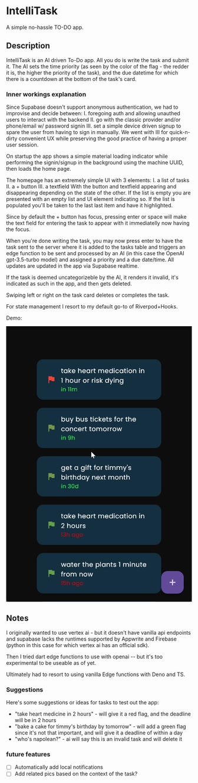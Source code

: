 # IntelliTask

A simple no-hassle TO-DO app.

## Description

IntelliTask is an AI driven To-Do app. All you do is write the task and submit it. The AI sets the time priority (as seen by the color of the flag - the redder it is, the higher the priority of the task), and the due datetime for which there is a countdown at the bottom of the task's card.

### Inner workings explanation
Since Supabase doesn't support anonymous authentication, we had to improvise and decide between:
   I. foregoing auth and allowing unauthed users to interact with the backend
   II. go with the classic provider and/or phone/email w/ password signin
   III. set a simple device driven signup to spare the user from having to sign in manually.
We went with III for quick-n-dirty convenient UX while preserving the good practice of having a proper user session.

On startup the app shows a simple material loading indicator while performing the signin/signup in the background using the machine UUID, then loads the home page.

The homepage has an extremely simple UI with 3 elements:
    I. a list of tasks
    II. a + button
    III. a textfield
With the button and textfield appearing and disappearing depending on the state of the other. If the list is empty you are presented with an empty list and UI element indicating so. If the list is populated you'll be taken to the last last item and have it highlighted. 

Since by default the + button has focus, pressing enter or space will make the text field for entering the task to appear with it immediatelly now having the focus.

When you're done writing the task, you may now press enter to have the task sent to the server where it is added to the tasks table and triggers an edge function to be sent and processed by an AI (in this case the OpenAI gpt-3.5-turbo model) and assigned a priority and a due date/time. All updates are updated in the app via Supabase realtime.

If the task is deemed uncategorizeble by the AI, it renders it invalid, it's indicated as such in the app, and then gets deleted.

Swiping left or right on the task card deletes or completes the task.

For state management I resort to my default go-to of Riverpod+Hooks.

Demo:

![demo](.github/intellitask_demo.gif)

## Notes

I originally wanted to use vertex ai - but it doesn't have vanilla api endpoints and supabase lacks the runtimes supported by Appwrite and Firebase (python in this case for which vertex ai has an official sdk).

Then I tried dart edge functions to use with openai -- but it's too experimental to be useable as of yet.

Ultimately had to resort to using vanilla Edge functions with Deno and TS.

### Suggestions

Here's some suggestions or ideas for tasks to test out the app:
* "take heart medicine in 2 hours" - will give it a red flag, and the deadline will be in 2 hours
* "bake a cake for timmy's birthday by tomorrow" - will add a green flag since it's not that important, and will give it a deadline of within a day
* "who's napolean?" - ai will say this is an invalid task and will delete it

### future features
- [ ] Automatically add local notifications
- [ ] Add related pics based on the context of the task?